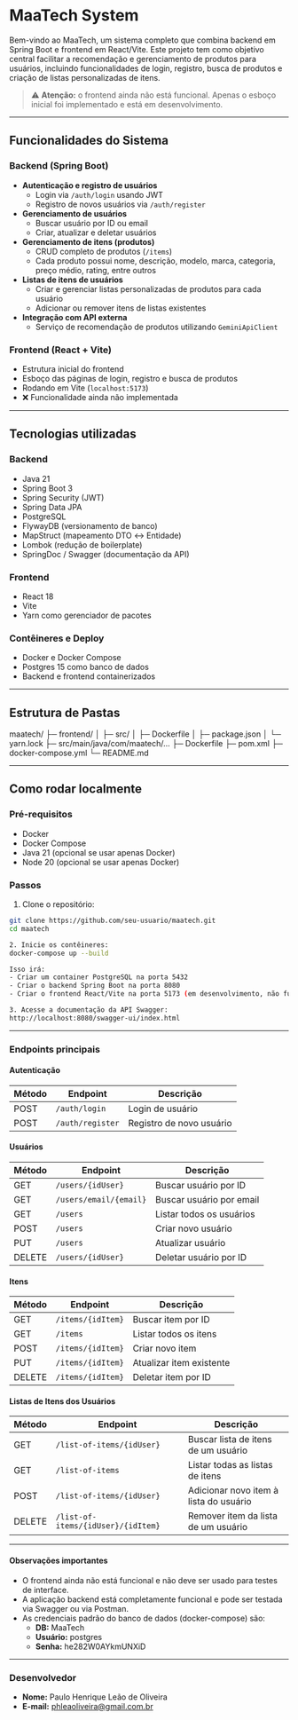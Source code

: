 # MaaTech System

Bem-vindo ao MaaTech, um sistema completo que combina backend em Spring Boot e frontend em React/Vite. Este projeto tem como objetivo central facilitar a recomendação e gerenciamento de produtos para usuários, incluindo funcionalidades de login, registro, busca de produtos e criação de listas personalizadas de itens.

> ⚠️ **Atenção:** o frontend ainda não está funcional. Apenas o esboço inicial foi implementado e está em desenvolvimento.

---

## Funcionalidades do Sistema

### Backend (Spring Boot)
- **Autenticação e registro de usuários**
    - Login via `/auth/login` usando JWT
    - Registro de novos usuários via `/auth/register`
- **Gerenciamento de usuários**
    - Buscar usuário por ID ou email
    - Criar, atualizar e deletar usuários
- **Gerenciamento de itens (produtos)**
    - CRUD completo de produtos (`/items`)
    - Cada produto possui nome, descrição, modelo, marca, categoria, preço médio, rating, entre outros
- **Listas de itens de usuários**
    - Criar e gerenciar listas personalizadas de produtos para cada usuário
    - Adicionar ou remover itens de listas existentes
- **Integração com API externa**
    - Serviço de recomendação de produtos utilizando `GeminiApiClient`

### Frontend (React + Vite)
- Estrutura inicial do frontend
- Esboço das páginas de login, registro e busca de produtos
- Rodando em Vite (`localhost:5173`)
- ❌ Funcionalidade ainda não implementada

---

## Tecnologias utilizadas

### Backend
- Java 21
- Spring Boot 3
- Spring Security (JWT)
- Spring Data JPA
- PostgreSQL
- FlywayDB (versionamento de banco)
- MapStruct (mapeamento DTO ↔ Entidade)
- Lombok (redução de boilerplate)
- SpringDoc / Swagger (documentação da API)

### Frontend
- React 18
- Vite
- Yarn como gerenciador de pacotes

### Contêineres e Deploy
- Docker e Docker Compose
- Postgres 15 como banco de dados
- Backend e frontend containerizados

---

## Estrutura de Pastas

maatech/
├─ frontend/
│  ├─ src/
│  ├─ Dockerfile
│  ├─ package.json
│  └─ yarn.lock
├─ src/main/java/com/maatech/...
├─ Dockerfile
├─ pom.xml
├─ docker-compose.yml
└─ README.md

---

## Como rodar localmente

### Pré-requisitos
- Docker
- Docker Compose
- Java 21 (opcional se usar apenas Docker)
- Node 20 (opcional se usar apenas Docker)

### Passos

1. Clone o repositório:

```bash
git clone https://github.com/seu-usuario/maatech.git
cd maatech

2. Inicie os contêineres:
docker-compose up --build

Isso irá:
- Criar um container PostgreSQL na porta 5432
- Criar o backend Spring Boot na porta 8080
- Criar o frontend React/Vite na porta 5173 (em desenvolvimento, não funcional)

3. Acesse a documentação da API Swagger:
http://localhost:8080/swagger-ui/index.html
```

---

### Endpoints principais

#### Autenticação

| Método | Endpoint           | Descrição                         |
|--------|------------------|-----------------------------------|
| POST   | `/auth/login`     | Login de usuário                  |
| POST   | `/auth/register`  | Registro de novo usuário          |

#### Usuários

| Método | Endpoint             | Descrição                         |
|--------|--------------------|-----------------------------------|
| GET    | `/users/{idUser}`    | Buscar usuário por ID             |
| GET    | `/users/email/{email}` | Buscar usuário por email          |
| GET    | `/users`            | Listar todos os usuários          |
| POST   | `/users`            | Criar novo usuário                |
| PUT    | `/users`            | Atualizar usuário                 |
| DELETE | `/users/{idUser}`    | Deletar usuário por ID            |

#### Itens

| Método | Endpoint              | Descrição                         |
|--------|---------------------|-----------------------------------|
| GET    | `/items/{idItem}`     | Buscar item por ID                |
| GET    | `/items`             | Listar todos os itens             |
| POST   | `/items/{idItem}`     | Criar novo item                   |
| PUT    | `/items/{idItem}`     | Atualizar item existente          |
| DELETE | `/items/{idItem}`     | Deletar item por ID               |

#### Listas de Itens dos Usuários

| Método | Endpoint                      | Descrição                                |
|--------|-------------------------------|------------------------------------------|
| GET    | `/list-of-items/{idUser}`     | Buscar lista de itens de um usuário      |
| GET    | `/list-of-items`              | Listar todas as listas de itens          |
| POST   | `/list-of-items/{idUser}`     | Adicionar novo item à lista do usuário   |
| DELETE | `/list-of-items/{idUser}/{idItem}` | Remover item da lista de um usuário |

---

#### Observações importantes
- O frontend ainda não está funcional e não deve ser usado para testes de interface.
- A aplicação backend está completamente funcional e pode ser testada via Swagger ou via Postman.
- As credenciais padrão do banco de dados (docker-compose) são:
    - **DB:** MaaTech
    - **Usuário:** postgres
    - **Senha:** he282W0AYkmUNXiD

---

### Desenvolvedor

- **Nome:** Paulo Henrique Leão de Oliveira
- **E-mail:** phleaoliveira@gmail.com.br
